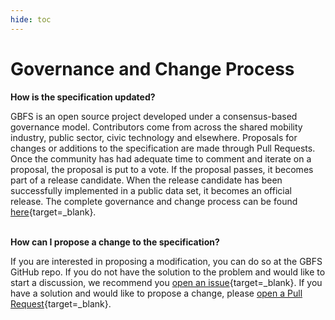 ```yaml
---
hide: toc
---
```


# Governance and Change Process

**How is the specification updated?**

GBFS is an open source project developed under a consensus-based governance model. Contributors come from across the shared mobility industry, public sector, civic technology and elsewhere. Proposals for changes or additions to the specification are made through Pull Requests. Once the community has had adequate time to comment and iterate on a proposal, the proposal is put to a vote. If the proposal passes, it becomes part of a release candidate. When the release candidate has been successfully implemented in a public data set, it becomes an official release. The complete governance and change process can be found [here](https://github.com/NABSA/gbfs#governance--overview-of-the-change-process){target=_blank}.

<br>**How can I propose a change to the specification?**

If you are interested in proposing a modification, you can do so at the GBFS GitHub repo. If you do not have the solution to the problem and would like to start a discussion, we recommend you [open an issue](https://github.com/NABSA/gbfs/issues){target=_blank}. If you have  a solution and would like to propose a change, please [open a Pull Request](https://github.com/NABSA/gbfs/pulls){target=_blank}. 
